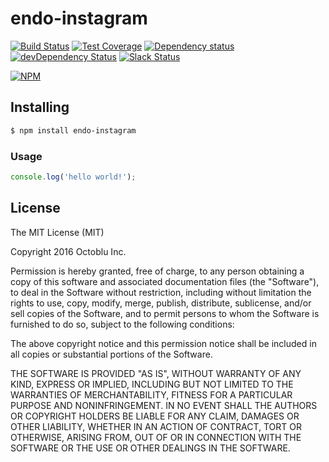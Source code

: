 # endo-instagram

[![Build Status](https://travis-ci.org/octoblu/endo-instagram.svg?branch=master)](https://travis-ci.org/octoblu/endo-instagram)
[![Test Coverage](https://codecov.io/gh/octoblu/endo-instagram/branch/master/graph/badge.svg)](https://codecov.io/gh/octoblu/endo-instagram)
[![Dependency status](http://img.shields.io/david/octoblu/endo-instagram.svg?style=flat)](https://david-dm.org/octoblu/endo-instagram)
[![devDependency Status](http://img.shields.io/david/dev/octoblu/endo-instagram.svg?style=flat)](https://david-dm.org/octoblu/endo-instagram#info=devDependencies)
[![Slack Status](http://community-slack.octoblu.com/badge.svg)](http://community-slack.octoblu.com)

[![NPM](https://nodei.co/npm/endo-instagram.svg?style=flat)](https://npmjs.org/package/endo-instagram)


## Installing

```bash
$ npm install endo-instagram
```

### Usage

```javascript
console.log('hello world!');
```

## License

The MIT License (MIT)

Copyright 2016 Octoblu Inc.

Permission is hereby granted, free of charge, to any person obtaining a copy
of this software and associated documentation files (the "Software"), to deal
in the Software without restriction, including without limitation the rights
to use, copy, modify, merge, publish, distribute, sublicense, and/or sell
copies of the Software, and to permit persons to whom the Software is
furnished to do so, subject to the following conditions:

The above copyright notice and this permission notice shall be included in
all copies or substantial portions of the Software.

THE SOFTWARE IS PROVIDED "AS IS", WITHOUT WARRANTY OF ANY KIND, EXPRESS OR
IMPLIED, INCLUDING BUT NOT LIMITED TO THE WARRANTIES OF MERCHANTABILITY,
FITNESS FOR A PARTICULAR PURPOSE AND NONINFRINGEMENT. IN NO EVENT SHALL THE
AUTHORS OR COPYRIGHT HOLDERS BE LIABLE FOR ANY CLAIM, DAMAGES OR OTHER
LIABILITY, WHETHER IN AN ACTION OF CONTRACT, TORT OR OTHERWISE, ARISING FROM,
OUT OF OR IN CONNECTION WITH THE SOFTWARE OR THE USE OR OTHER DEALINGS IN
THE SOFTWARE.
